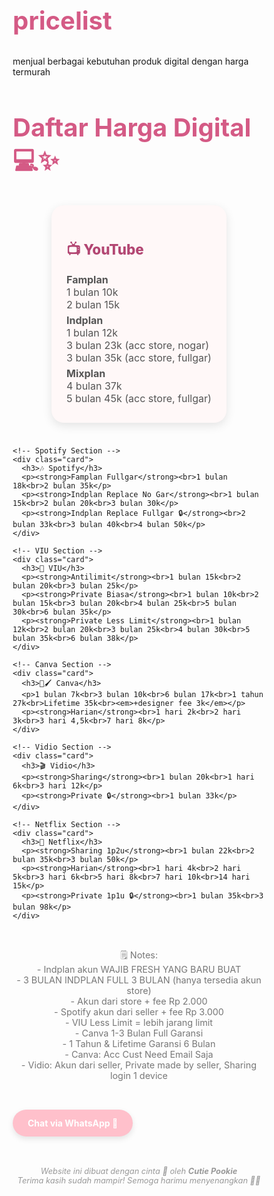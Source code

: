 # pricelist
menjual berbagai kebutuhan produk digital dengan harga termurah
<!DOCTYPE html>
<html lang="id">
<head>
  <meta charset="UTF-8">
  <meta name="viewport" content="width=device-width, initial-scale=1.0">
  <title>Pricelist Dandin Apps Store</title>
  <link href="https://fonts.googleapis.com/css2?family=Fredoka:wght@700&family=Poppins:wght@600;700;800&display=swap" rel="stylesheet">
  <style>
    * {
      margin: 0;
      padding: 0;
      box-sizing: border-box;
    }

    body {
      font-family: 'Poppins', sans-serif;
      background: linear-gradient(135deg, #fde2ff, #e0f7fa);
      padding: 3rem 1rem;
      display: flex;
      flex-direction: column;
      align-items: center;
    }

    h1 {
      font-size: 2.5rem;
      color: #d45a85;
      margin-bottom: 2rem;
      font-family: 'Fredoka', sans-serif;
      text-shadow: 1px 1px 2px #fff;
    }

    .container {
      display: flex;
      flex-wrap: wrap;
      justify-content: center;
      gap: 1.5rem;
      max-width: 1000px;
    }

    .card {
      background-color: #fff8f8;
      border-radius: 20px;
      padding: 1.5rem;
      width: 280px;
      box-shadow: 0 5px 15px rgba(0,0,0,0.1);
      transition: transform 0.3s ease;
    }

    .card:hover {
      transform: translateY(-6px);
    }

    .card h3 {
      color: #b34773;
      margin-bottom: 1rem;
      font-size: 1.4rem;
      font-weight: 800;
    }

    .card p {
      font-size: 1rem;
      color: #555;
      margin: 0.3rem 0;
    }

    .note {
      margin-top: 2rem;
      font-size: 0.9rem;
      color: #777;
      text-align: center;
    }

    .footer {
      margin-top: 3rem;
      font-size: 0.8rem;
      color: #999;
      text-align: center;
      font-style: italic;
    }

    .wa-button {
      display: inline-block;
      margin-top: 2rem;
      padding: 0.8rem 1.5rem;
      background-color: #ffc0cb;
      color: #fff;
      border-radius: 30px;
      text-decoration: none;
      font-weight: bold;
      box-shadow: 0 4px 10px rgba(0,0,0,0.1);
      transition: background-color 0.3s ease;
    }

    .wa-button:hover {
      background-color: #ff94a2;
    }
  </style>
</head>
<body>
  <h1>Daftar Harga Digital 💻✨</h1>

  <div class="container">
    <!-- YouTube Section -->
    <div class="card">
      <h3>📺 YouTube</h3>
      <p><strong>Famplan</strong><br>1 bulan 10k<br>2 bulan 15k</p>
      <p><strong>Indplan</strong><br>1 bulan 12k<br>3 bulan 23k (acc store, nogar)<br>3 bulan 35k (acc store, fullgar)</p>
      <p><strong>Mixplan</strong><br>4 bulan 37k<br>5 bulan 45k (acc store, fullgar)</p>
    </div>

    <!-- Spotify Section -->
    <div class="card">
      <h3>🎶 Spotify</h3>
      <p><strong>Famplan Fullgar</strong><br>1 bulan 18k<br>2 bulan 35k</p>
      <p><strong>Indplan Replace No Gar</strong><br>1 bulan 15k<br>2 bulan 20k<br>3 bulan 30k</p>
      <p><strong>Indplan Replace Fullgar 🔒</strong><br>2 bulan 33k<br>3 bulan 40k<br>4 bulan 50k</p>
    </div>

    <!-- VIU Section -->
    <div class="card">
      <h3>🍟 VIU</h3>
      <p><strong>Antilimit</strong><br>1 bulan 15k<br>2 bulan 20k<br>3 bulan 25k</p>
      <p><strong>Private Biasa</strong><br>1 bulan 10k<br>2 bulan 15k<br>3 bulan 20k<br>4 bulan 25k<br>5 bulan 30k<br>6 bulan 35k</p>
      <p><strong>Private Less Limit</strong><br>1 bulan 12k<br>2 bulan 20k<br>3 bulan 25k<br>4 bulan 30k<br>5 bulan 35k<br>6 bulan 38k</p>
    </div>

    <!-- Canva Section -->
    <div class="card">
      <h3>🎨🖌 Canva</h3>
      <p>1 bulan 7k<br>3 bulan 10k<br>6 bulan 17k<br>1 tahun 27k<br>Lifetime 35k<br><em>+designer fee 3k</em></p>
      <p><strong>Harian</strong><br>1 hari 2k<br>2 hari 3k<br>3 hari 4,5k<br>7 hari 8k</p>
    </div>

    <!-- Vidio Section -->
    <div class="card">
      <h3>🎬 Vidio</h3>
      <p><strong>Sharing</strong><br>1 bulan 20k<br>1 hari 6k<br>3 hari 12k</p>
      <p><strong>Private 🔒</strong><br>1 bulan 33k</p>
    </div>

    <!-- Netflix Section -->
    <div class="card">
      <h3>🍿 Netflix</h3>
      <p><strong>Sharing 1p2u</strong><br>1 bulan 22k<br>2 bulan 35k<br>3 bulan 50k</p>
      <p><strong>Harian</strong><br>1 hari 4k<br>2 hari 5k<br>3 hari 6k<br>5 hari 8k<br>7 hari 10k<br>14 hari 15k</p>
      <p><strong>Private 1p1u 🔒</strong><br>1 bulan 35k<br>3 bulan 98k</p>
    </div>
  </div>

  <p class="note">🗒️ Notes:<br>
    - Indplan akun WAJIB FRESH YANG BARU BUAT<br>
    - 3 BULAN INDPLAN FULL 3 BULAN (hanya tersedia akun store)<br>
    - Akun dari store + fee Rp 2.000<br>
    - Spotify akun dari seller + fee Rp 3.000<br>
    - VIU Less Limit = lebih jarang limit<br>
    - Canva 1-3 Bulan Full Garansi<br>
    - 1 Tahun & Lifetime Garansi 6 Bulan<br>
    - Canva: Acc Cust Need Email Saja<br>
    - Vidio: Akun dari seller, Private made by seller, Sharing login 1 device
  </p>

  <a href="https://wa.me/6287781329599" class="wa-button">Chat via WhatsApp 💬</a>

  <div class="footer">
    Website ini dibuat dengan cinta 💖 oleh <strong>Cutie Pookie</strong><br>
    Terima kasih sudah mampir! Semoga harimu menyenangkan 🌸✨
  </div>
</body>
</html>
